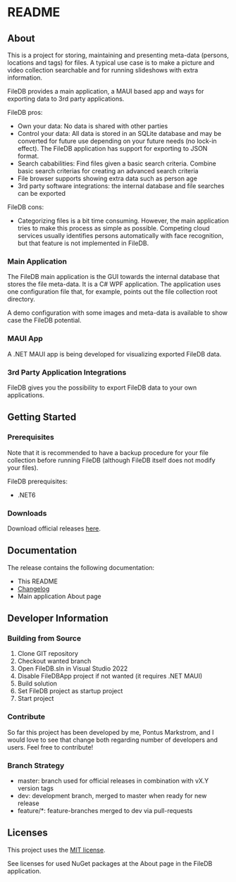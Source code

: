 # README #

## About ##

This is a project for storing, maintaining and presenting meta-data (persons, locations and tags) for files. A typical use case is to make a picture and video collection searchable and for running slideshows with extra information.

FileDB provides a main application, a MAUI based app and ways for exporting data to 3rd party applications.

FileDB pros:

* Own your data: No data is shared with other parties
* Control your data: All data is stored in an SQLite database and may be converted for future use depending on your future needs (no lock-in effect). The FileDB application has support for exporting to JSON format.
* Search cababilities: Find files given a basic search criteria. Combine basic search criterias for creating an advanced search criteria
* File browser supports showing extra data such as person age
* 3rd party software integrations: the internal database and file searches can be exported

FileDB cons:

* Categorizing files is a bit time consuming. However, the main application tries to make this process as simple as possible. Competing cloud services usually identifies persons automatically with face recognition, but that feature is not implemented in FileDB.

### Main Application ###

The FileDB main application is the GUI towards the internal database that stores the file meta-data. It is a C# WPF application. The application uses one configuration file that, for example, points out the file collection root directory.

A demo configuration with some images and meta-data is available to show case the FileDB potential.

### MAUI App ###

A .NET MAUI app is being developed for visualizing exported FileDB data.

### 3rd Party Application Integrations ###

FileDB gives you the possibility to export FileDB data to your own applications.

## Getting Started ##

### Prerequisites ###

Note that it is recommended to have a backup procedure for your file collection before running FileDB (although FileDB itself does not modify your files).

FileDB prerequisites:

- .NET6

### Downloads ###

Download official releases [here](https://drive.google.com/drive/folders/1GyZpdDcMdUOlvvtwtKUuylazoy7XaIcm).

## Documentation ##

The release contains the following documentation:

* This README
* [Changelog](CHANGES.txt)
* Main application About page

## Developer Information ##

### Building from Source ###

1. Clone GIT repository
2. Checkout wanted branch
3. Open FileDB.sln in Visual Studio 2022
4. Disable FileDBApp project if not wanted (it requires .NET MAUI)
5. Build solution
6. Set FileDB project as startup project
7. Start project

### Contribute ###

So far this project has been developed by me, Pontus Markstrom, and I would love to see that change both regarding number of developers and users. Feel free to contribute!

### Branch Strategy ###

* master: branch used for official releases in combination with vX.Y version tags
* dev: development branch, merged to master when ready for new release
* feature/*: feature-branches merged to dev via pull-requests

## Licenses ##

This project uses the [MIT license](LICENSE.txt).

See licenses for used NuGet packages at the About page in the FileDB application.
